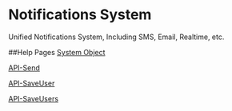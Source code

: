# Notifications System
Unified Notifications System, Including SMS, Email, Realtime, etc.

##Help Pages
[System Object](https://github.com/altasoft/notifications/wiki/System-Objects)

[API-Send](https://github.com/altasoft/notifications/wiki/API-Send)

[API-SaveUser](https://github.com/altasoft/notifications/wiki/API-SaveUser)

[API-SaveUsers](https://github.com/altasoft/notifications/wiki/API-SaveUsers)
